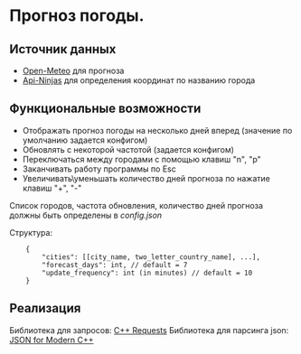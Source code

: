 # Прогноз погоды.

## Источник данных

- [Open-Meteo](https://open-meteo.com/en/docs#latitude=59.94&longitude=30.31&hourly=temperature_2m&forecast_days=16) для прогноза
- [Api-Ninjas](https://api-ninjas.com/api/city) для определения координат по названию города

## Функциональные возможности

 - Отображать прогноз погоды на несколько дней вперед (значение по умолчанию задается конфигом)
 - Обновлять с некоторой частотой (задается конфигом)
 - Переключаться между городами с помощью клавиш "n", "p"
 - Заканчивать работу программы по Esc
 - Увеличивать\уменьшать количество дней прогноза по нажатие клавиш "+", "-"

Список городов, частота обновления, количество дней прогноза должны быть определены в *config.json*

Структура:
``` 
    {
        "cities": [[city_name, two_letter_country_name], ...],
        "forecast_days": int, // default = 7
        "update_frequency": int (in minutes) // default = 10
    }
```

## Реализация
Библиотека для запросов: [C++ Requests](https://github.com/libcpr/cpr)
Библиотека для парсинга json: [JSON for Modern C++](https://github.com/nlohmann/json)

